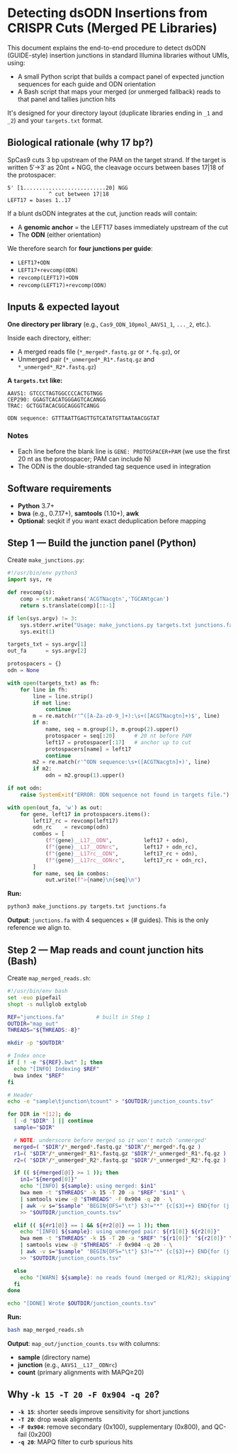 # Detecting dsODN Insertions from CRISPR Cuts (Merged PE Libraries)

This document explains the end-to-end procedure to detect dsODN (GUIDE-style) insertion junctions in standard Illumina libraries without UMIs, using:

- A small Python script that builds a compact panel of expected junction sequences for each guide and ODN orientation
- A Bash script that maps your merged (or unmerged fallback) reads to that panel and tallies junction hits

It's designed for your directory layout (duplicate libraries ending in `_1` and `_2`) and your `targets.txt` format.

## Biological rationale (why 17 bp?)

SpCas9 cuts 3 bp upstream of the PAM on the target strand. If the target is written 5′→3′ as 20nt + NGG, the cleavage occurs between bases 17|18 of the protospacer:

```
5' [1..........................20] NGG
             ^ cut between 17|18
LEFT17 = bases 1..17
```

If a blunt dsODN integrates at the cut, junction reads will contain:

- A **genomic anchor** = the LEFT17 bases immediately upstream of the cut
- The **ODN** (either orientation)

We therefore search for **four junctions per guide**:
- `LEFT17+ODN`
- `LEFT17+revcomp(ODN)` 
- `revcomp(LEFT17)+ODN`
- `revcomp(LEFT17)+revcomp(ODN)`

## Inputs & expected layout

**One directory per library** (e.g., `Cas9_ODN_10pmol_AAVS1_1`, `..._2`, etc.).

Inside each directory, either:
- A merged reads file (`*_merged*.fastq.gz` or `*.fq.gz`), or
- Unmerged pair (`*_unmerged*_R1*.fastq.gz` and `*_unmerged*_R2*.fastq.gz`)

**A `targets.txt` like:**
```
AAVS1: GTCCCTAGTGGCCCCACTGTNGG
CEP290: GGAGTCACATGGGAGTCACANGG
TRAC: GCTGGTACACGGCAGGGTCANGG

ODN sequence: GTTTAATTGAGTTGTCATATGTTAATAACGGTAT
```

### Notes
- Each line before the blank line is `GENE: PROTOSPACER+PAM` (we use the first 20 nt as the protospacer; PAM can include N)
- The ODN is the double-stranded tag sequence used in integration

## Software requirements

- **Python** 3.7+
- **bwa** (e.g., 0.7.17+), **samtools** (1.10+), **awk**
- **Optional**: seqkit if you want exact deduplication before mapping

## Step 1 — Build the junction panel (Python)

Create `make_junctions.py`:

```python
#!/usr/bin/env python3
import sys, re

def revcomp(s):
    comp = str.maketrans('ACGTNacgtn','TGCANtgcan')
    return s.translate(comp)[::-1]

if len(sys.argv) != 3:
    sys.stderr.write("Usage: make_junctions.py targets.txt junctions.fa\n")
    sys.exit(1)

targets_txt = sys.argv[1]
out_fa      = sys.argv[2]

protospacers = {}
odn = None

with open(targets_txt) as fh:
    for line in fh:
        line = line.strip()
        if not line:
            continue
        m = re.match(r'^([A-Za-z0-9_]+):\s+([ACGTNacgtn]+)$', line)
        if m:
            name, seq = m.group(1), m.group(2).upper()
            protospacer = seq[:20]      # 20 nt before PAM
            left17 = protospacer[:17]   # anchor up to cut
            protospacers[name] = left17
            continue
        m2 = re.match(r'^ODN sequence:\s+([ACGTNacgtn]+)', line)
        if m2:
            odn = m2.group(1).upper()

if not odn:
    raise SystemExit("ERROR: ODN sequence not found in targets file.")

with open(out_fa, 'w') as out:
    for gene, left17 in protospacers.items():
        left17_rc = revcomp(left17)
        odn_rc    = revcomp(odn)
        combos = [
            (f"{gene}__L17__ODN",          left17 + odn),
            (f"{gene}__L17__ODNrc",        left17 + odn_rc),
            (f"{gene}__L17rc__ODN",        left17_rc + odn),
            (f"{gene}__L17rc__ODNrc",      left17_rc + odn_rc),
        ]
        for name, seq in combos:
            out.write(f">{name}\n{seq}\n")
```

**Run:**
```bash
python3 make_junctions.py targets.txt junctions.fa
```

**Output**: `junctions.fa` with 4 sequences × (# guides). This is the only reference we align to.

## Step 2 — Map reads and count junction hits (Bash)

Create `map_merged_reads.sh`:

```bash
#!/usr/bin/env bash
set -euo pipefail
shopt -s nullglob extglob

REF="junctions.fa"          # built in Step 1
OUTDIR="map_out"
THREADS="${THREADS:-8}"

mkdir -p "$OUTDIR"

# Index once
if [ ! -e "${REF}.bwt" ]; then
  echo "[INFO] Indexing $REF"
  bwa index "$REF"
fi

# Header
echo -e "sample\tjunction\tcount" > "$OUTDIR/junction_counts.tsv"

for DIR in *[12]; do
  [ -d "$DIR" ] || continue
  sample="$DIR"

  # NOTE: underscore before merged so it won't match 'unmerged'
  merged=( "$DIR"/*_merged*.fastq.gz "$DIR"/*_merged*.fq.gz )
  r1=( "$DIR"/*_unmerged*_R1*.fastq.gz "$DIR"/*_unmerged*_R1*.fq.gz )
  r2=( "$DIR"/*_unmerged*_R2*.fastq.gz "$DIR"/*_unmerged*_R2*.fq.gz )

  if (( ${#merged[@]} >= 1 )); then
    in1="${merged[0]}"
    echo "[INFO] ${sample}: using merged: $in1"
    bwa mem -t "$THREADS" -k 15 -T 20 -a "$REF" "$in1" \
    | samtools view -@ "$THREADS" -F 0x904 -q 20 - \
    | awk -v s="$sample" 'BEGIN{OFS="\t"} $3!="*" {c[$3]++} END{for (j in c) print s,j,c[j]}' \
    >> "$OUTDIR/junction_counts.tsv"

  elif (( ${#r1[@]} == 1 && ${#r2[@]} == 1 )); then
    echo "[INFO] ${sample}: using unmerged pair: ${r1[0]} ${r2[0]}"
    bwa mem -t "$THREADS" -k 15 -T 20 -a "$REF" "${r1[0]}" "${r2[0]}" \
    | samtools view -@ "$THREADS" -F 0x904 -q 20 - \
    | awk -v s="$sample" 'BEGIN{OFS="\t"} $3!="*" {c[$3]++} END{for (j in c) print s,j,c[j]}' \
    >> "$OUTDIR/junction_counts.tsv"

  else
    echo "[WARN] ${sample}: no reads found (merged or R1/R2); skipping" >&2
  fi
done

echo "[DONE] Wrote $OUTDIR/junction_counts.tsv"
```

**Run:**
```bash
bash map_merged_reads.sh
```

**Output**: `map_out/junction_counts.tsv` with columns:
- **sample** (directory name)
- **junction** (e.g., `AAVS1__L17__ODNrc`)
- **count** (primary alignments with MAPQ≥20)

## Why `-k 15 -T 20 -F 0x904 -q 20`?

- **`-k 15`**: shorter seeds improve sensitivity for short junctions
- **`-T 20`**: drop weak alignments  
- **`-F 0x904`**: remove secondary (0x100), supplementary (0x800), and QC-fail (0x200)
- **`-q 20`**: MAPQ filter to curb spurious hits
